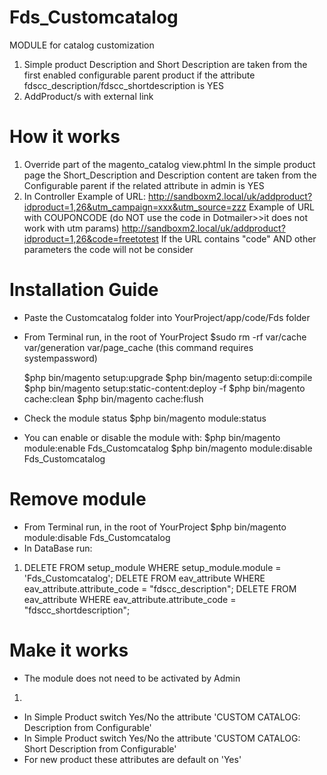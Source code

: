 # Fds_Customcatalog
MODULE for catalog customization
1) Simple product Description and Short Description are taken from the first enabled configurable parent product if the attribute fdscc_description/fdscc_shortdescription is YES
2) AddProduct/s with external link

# How it works
1) Override part of the magento_catalog view.phtml In the simple product page the Short_Description and Description content are taken from the Configurable parent if the related attribute in admin is YES
2) In Controller 
   Example of URL: 
   http://sandboxm2.local/uk/addproduct?idproduct=1,26&utm_campaign=xxx&utm_source=zzz
   Example of URL with COUPONCODE (do NOT use the code in Dotmailer>>it does not work with utm params)
   http://sandboxm2.local/uk/addproduct?idproduct=1,26&code=freetotest
   If the URL contains "code" AND other parameters the code will not be consider   

# Installation Guide
- Paste the Customcatalog folder into YourProject/app/code/Fds folder
- From Terminal run, in the root of YourProject
    $sudo rm -rf var/cache var/generation var/page_cache
      (this command requires systempassword)

    $php bin/magento setup:upgrade
    $php bin/magento setup:di:compile
    $php bin/magento setup:static-content:deploy -f
    $php bin/magento cache:clean
    $php bin/magento cache:flush

- Check the module status
    $php bin/magento module:status

- You can enable or disable the module with:
    $php bin/magento module:enable Fds_Customcatalog
    $php bin/magento module:disable Fds_Customcatalog

# Remove module
- From Terminal run, in the root of YourProject
    $php bin/magento module:disable Fds_Customcatalog
- In DataBase run:
1)
    DELETE FROM setup_module WHERE setup_module.module = 'Fds_Customcatalog';
    DELETE FROM eav_attribute WHERE eav_attribute.attribute_code = "fdscc_description";
    DELETE FROM eav_attribute WHERE eav_attribute.attribute_code = "fdscc_shortdescription";

# Make it works
- The module does not need to be activated by Admin

1)    
- In Simple Product switch Yes/No the attribute 'CUSTOM CATALOG: Description from Configurable'
- In Simple Product switch Yes/No the attribute 'CUSTOM CATALOG: Short Description from Configurable'
- For new product these attributes are default on 'Yes'
